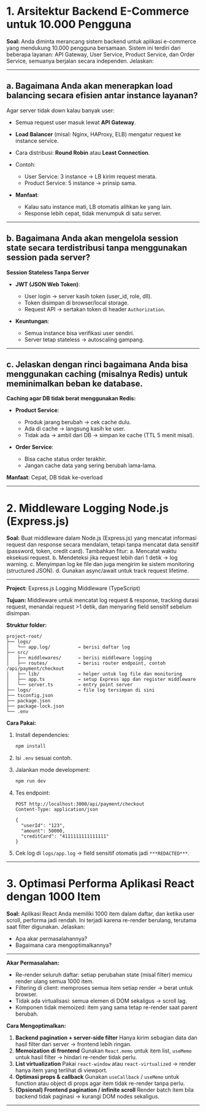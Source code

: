 

# 1. Arsitektur Backend E-Commerce untuk 10.000 Pengguna

**Soal:** Anda diminta merancang sistem backend untuk aplikasi e-commerce yang mendukung 10.000 pengguna bersamaan. Sistem ini terdiri dari beberapa layanan: API Gateway, User Service, Product Service, dan Order Service, semuanya berjalan secara independen. Jelaskan:

---

## a. Bagaimana Anda akan menerapkan load balancing secara efisien antar instance layanan?

Agar server tidak down kalau banyak user:

* Semua request user masuk lewat **API Gateway**.
* **Load Balancer** (misal: Nginx, HAProxy, ELB) mengatur request ke instance service.
* Cara distribusi: **Round Robin** atau **Least Connection**.
* Contoh:

  * User Service: 3 instance → LB kirim request merata.
  * Product Service: 5 instance → prinsip sama.
* **Manfaat**:

  * Kalau satu instance mati, LB otomatis alihkan ke yang lain.
  * Response lebih cepat, tidak menumpuk di satu server.

---

## b. Bagaimana Anda akan mengelola session state secara terdistribusi tanpa menggunakan session pada server?

**Session Stateless Tanpa Server**

* **JWT (JSON Web Token)**:

  * User login → server kasih token (user\_id, role, dll).
  * Token disimpan di browser/local storage.
  * Request API → sertakan token di header `Authorization`.
* **Keuntungan**:

  * Semua instance bisa verifikasi user sendiri.
  * Server tetap stateless → autoscaling gampang.

---

## c. Jelaskan dengan rinci bagaimana Anda bisa menggunakan caching (misalnya Redis) untuk meminimalkan beban ke database.

**Caching agar DB tidak berat menggunakan Redis:**

* **Product Service**:

  * Produk jarang berubah → cek cache dulu.
  * Ada di cache → langsung kasih ke user.
  * Tidak ada → ambil dari DB → simpan ke cache (TTL 5 menit misal).
* **Order Service**:

  * Bisa cache status order terakhir.
  * Jangan cache data yang sering berubah lama-lama.

**Manfaat**:
Cepat, DB tidak ke-overload

---

# 2. Middleware Logging Node.js (Express.js)

**Soal:** Buat middleware dalam Node.js (Express.js) yang mencatat informasi request dan response secara mendalam, tetapi tanpa mencatat data sensitif (password, token, credit card). Tambahkan fitur:
a. Mencatat waktu eksekusi request.
b. Mendeteksi jika request lebih dari 1 detik → log warning.
c. Menyimpan log ke file dan juga mengirim ke sistem monitoring (structured JSON).
d. Gunakan async/await untuk track request lifetime.

---

**Project:** Express.js Logging Middleware (TypeScript)

**Tujuan:** Middleware untuk mencatat log request & response, tracking durasi request, menandai request >1 detik, dan menyaring field sensitif sebelum disimpan.

**Struktur folder:**

```
project-root/
├── logs/   
│   └── app.log/          → berisi daftar log
├── src/
│   ├── middlewares/      → berisi middleware logging
│   ├── routes/           → berisi router endpoint, contoh /api/payment/checkout
│   ├── lib/              → helper untuk log file dan monitoring
│   ├── app.ts            → setup Express app dan register middleware
│   └── server.ts         → entry point server
├── logs/                 → file log tersimpan di sini
├── tsconfig.json
├── package.json
├── package-lock.json
└── .env
```

**Cara Pakai:**

1. Install dependencies:

   ```bash
   npm install
   ```
2. Isi `.env` sesuai contoh.
3. Jalankan mode development:

   ```bash
   npm run dev
   ```
4. Tes endpoint:

   ```
   POST http://localhost:3000/api/payment/checkout
   Content-Type: application/json

   {
     "userId": "123",
     "amount": 50000,
     "creditCard": "4111111111111111"
   }
   ```
5. Cek log di `logs/app.log` → field sensitif otomatis jadi `***REDACTED***`.

---

# 3. Optimasi Performa Aplikasi React dengan 1000 Item

**Soal:** Aplikasi React Anda memiliki 1000 item dalam daftar, dan ketika user scroll, performa jadi rendah. Ini terjadi karena re-render berulang, terutama saat filter digunakan. Jelaskan:

* Apa akar permasalahannya?
* Bagaimana cara mengoptimalkannya?

---

**Akar Permasalahan:**

* Re-render seluruh daftar: setiap perubahan state (misal filter) memicu render ulang semua 1000 item.
* Filtering di client: memproses semua item setiap render → berat untuk browser.
* Tidak ada virtualisasi: semua elemen di DOM sekaligus → scroll lag.
* Komponen tidak memoized: item yang sama tetap re-render saat parent berubah.

**Cara Mengoptimalkan:**

1. **Backend pagination + server-side filter**
   Hanya kirim sebagian data dan hasil filter dari server → frontend lebih ringan.
2. **Memoization di frontend**
   Gunakan `React.memo` untuk item list, `useMemo` untuk hasil filter → hindari re-render tidak perlu.
3. **List virtualization**
   Pakai `react-window` atau `react-virtualized` → render hanya item yang terlihat di viewport.
4. **Optimasi props & callback**
   Gunakan `useCallback` / `useMemo` untuk function atau object di props agar item tidak re-render tanpa perlu.
5. **(Opsional) Frontend pagination / infinite scroll**
   Render batch item bila backend tidak paginasi → kurangi DOM nodes sekaligus.

---
